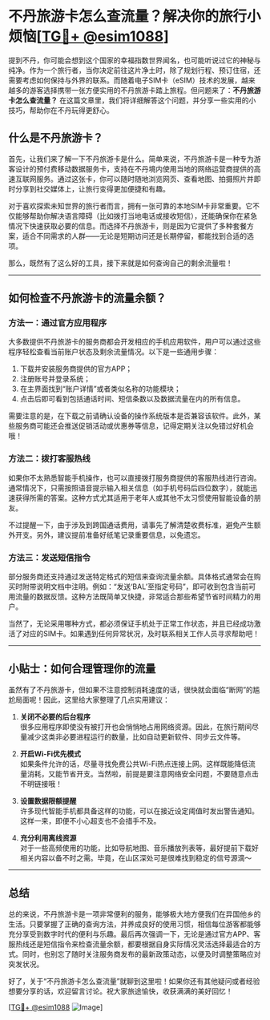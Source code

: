 # 不丹旅游卡怎么查流量？解决你的旅行小烦恼[[TG💪+ @esim1088](https://t.me/s/esim1088)]

提到不丹，你可能会想到这个国家的幸福指数世界闻名，也可能听说过它的神秘与纯净。作为一个旅行者，当你决定前往这片净土时，除了规划行程、预订住宿，还需要考虑如何保持与外界的联系。而随着电子SIM卡（eSIM）技术的发展，越来越多的游客选择携带一张方便实用的不丹旅游卡踏上旅程。但问题来了：**不丹旅游卡怎么查流量？** 在这篇文章里，我们将详细解答这个问题，并分享一些实用的小技巧，帮助你在不丹玩得更舒心。

## 什么是不丹旅游卡？

首先，让我们来了解一下不丹旅游卡是什么。简单来说，不丹旅游卡是一种专为游客设计的预付费移动数据服务卡，支持在不丹境内使用当地的网络运营商提供的高速互联网服务。通过这张卡，你可以随时随地浏览网页、查看地图、拍摄照片并即时分享到社交媒体上，让旅行变得更加便捷和有趣。

对于喜欢探索未知世界的旅行者而言，拥有一张可靠的本地SIM卡非常重要。它不仅能够帮助你解决语言障碍（比如拨打当地电话或接收短信），还能确保你在紧急情况下快速获取必要的信息。而选择不丹旅游卡，则是因为它提供了多种套餐方案，适合不同需求的人群——无论是短期访问还是长期停留，都能找到合适的选项。

那么，既然有了这么好的工具，接下来就是如何查询自己的剩余流量啦！

---

## 如何检查不丹旅游卡的流量余额？

### 方法一：通过官方应用程序
大多数提供不丹旅游卡的服务商都会开发相应的手机应用软件，用户可以通过这些程序轻松查看当前账户状态及剩余流量情况。以下是一些通用步骤：
1. 下载并安装服务商提供的官方APP；
2. 注册账号并登录系统；
3. 在主界面找到“账户详情”或者类似名称的功能模块；
4. 点击后即可看到包括通话时间、短信条数以及数据流量在内的所有信息。

需要注意的是，在下载之前请确认设备的操作系统版本是否兼容该软件。此外，某些服务商可能还会推送促销活动或优惠券等信息，记得定期关注以免错过好机会哦！

### 方法二：拨打客服热线
如果你不太熟悉智能手机操作，也可以直接拨打服务商提供的客服热线进行咨询。通常情况下，只需按照语音提示输入相关信息（如手机号码后四位数字），就能迅速获得所需的答案。这种方式尤其适用于老年人或其他不太习惯使用智能设备的朋友。

不过提醒一下，由于涉及到跨国通话费用，请事先了解清楚收费标准，避免产生额外开支。另外，建议提前准备好纸笔记录重要信息，以免遗忘。

### 方法三：发送短信指令
部分服务商还支持通过发送特定格式的短信来查询流量余额。具体格式通常会在购买时附带说明文档中注明。例如：“发送‘BAL’至指定号码”，即可收到包含当前可用流量的数据反馈。这种方法既简单又快捷，非常适合那些希望节省时间精力的用户。

当然了，无论采用哪种方式，都必须保证手机处于正常工作状态，并且已经成功激活了对应的SIM卡。如果遇到任何异常状况，及时联系相关工作人员寻求帮助吧！

---

## 小贴士：如何合理管理你的流量

虽然有了不丹旅游卡，但如果不注意控制消耗速度的话，很快就会面临“断网”的尴尬局面呢！因此，这里给大家整理了几点实用建议：

1. **关闭不必要的后台程序**  
   很多应用程序即使没有被打开也会悄悄地占用网络资源。因此，在旅行期间尽量减少这类非必要进程运行的数量，比如自动更新软件、同步云文件等。

2. **开启Wi-Fi优先模式**  
   如果条件允许的话，尽量寻找免费公共Wi-Fi热点连接上网。这样既能降低流量消耗，又能节省开支。当然啦，前提是要注意网络安全问题，不要随意点击不明链接哦！

3. **设置数据限额提醒**  
   许多现代智能手机都具备这样的功能，可以在接近设定阈值时发出警告通知。这样一来，即便不小心超支也不会措手不及。

4. **充分利用离线资源**  
   对于一些高频使用的功能，比如导航地图、音乐播放列表等，最好提前下载好相关内容以备不时之需。毕竟，在山区深处可是很难找到稳定的信号源滴～

---

## 总结

总的来说，不丹旅游卡是一项非常便利的服务，能够极大地方便我们在异国他乡的生活。只要掌握了正确的查询方法，并养成良好的使用习惯，相信每位游客都能够充分享受到数字时代的便利与乐趣。最后再次强调一下，无论是通过官方APP、客服热线还是短信指令来检查流量余额，都要根据自身实际情况灵活选择最适合的方式。同时，也别忘了随时关注服务商发布的最新政策动态，以便及时调整策略应对突发状况。

好了，关于“不丹旅游卡怎么查流量”就聊到这里啦！如果你还有其他疑问或者经验想要分享的话，欢迎留言讨论。祝大家旅途愉快，收获满满的美好回忆！

[[TG💪+ @esim1088](https://t.me/s/esim1088) ![Image](https://i.postimg.cc/4NQfJmqS/Snipaste-2025-05-13-00-14-12.png)]